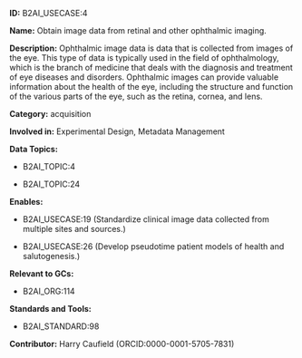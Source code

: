 **ID:** B2AI_USECASE:4

**Name:** Obtain image data from retinal and other ophthalmic imaging.

**Description:** Ophthalmic image data is data that is collected from images of the eye. This type of data is typically used in the field of ophthalmology, which is the branch of medicine that deals with the diagnosis and treatment of eye diseases and disorders. Ophthalmic images can provide valuable information about the health of the eye, including the structure and function of the various parts of the eye, such as the retina, cornea, and lens.

**Category:** acquisition

**Involved in:** Experimental Design, Metadata Management

**Data Topics:**

- B2AI_TOPIC:4

- B2AI_TOPIC:24

**Enables:**

- B2AI_USECASE:19 (Standardize clinical image data collected from multiple sites and sources.)

- B2AI_USECASE:26 (Develop pseudotime patient models of health and salutogenesis.)

**Relevant to GCs:**

- B2AI_ORG:114

**Standards and Tools:**

- B2AI_STANDARD:98

**Contributor:** Harry Caufield
 (ORCID:0000-0001-5705-7831)

